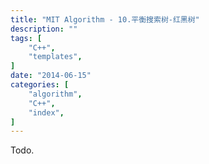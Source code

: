 ```yaml
---
title: "MIT Algorithm - 10.平衡搜索树-红黑树"
description: ""
tags: [
    "C++",
    "templates",
]
date: "2014-06-15"
categories: [
    "algorithm",
    "C++",
    "index",
]
---
```


Todo.
